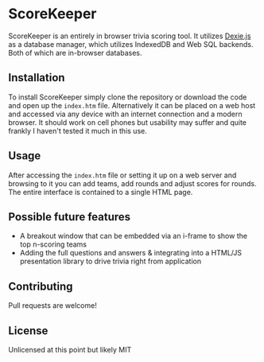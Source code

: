 # ScoreKeeper

ScoreKeeper is an entirely in browser trivia scoring tool. It utilizes [Dexie.js](http://dexie.org) as a database manager, which utilizes IndexedDB and Web SQL backends. Both of which are in-browser databases.


## Installation

To install ScoreKeeper simply clone the repository or download the code and open up the `index.htm` file. Alternatively it can be placed on a web host and accessed via any device with an internet connection and a modern browser. It should work on cell phones but usability may suffer and quite frankly I haven't tested it much in this use.

## Usage
After accessing the `index.htm` file or setting it up on a web server and browsing to it you can add teams, add rounds and adjust scores for rounds. The entire interface is contained to a single HTML page.


## Possible future features
* A breakout window that can be embedded via an i-frame to show the top n-scoring teams
* Adding the full questions and answers & integrating into a HTML/JS presentation library to drive trivia right from application


## Contributing
Pull requests are welcome!


## License
Unlicensed at this point but likely MIT  
